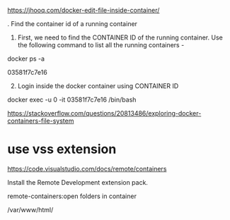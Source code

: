 https://jhooq.com/docker-edit-file-inside-container/

. Find the container id of a running container
1. First, we need to find the CONTAINER ID of the running container. Use the following command to list all the running containers -

docker ps -a


03581f7c7e16 

2. Login inside the docker container using CONTAINER ID


docker exec -u 0 -it 03581f7c7e16 /bin/bash



https://stackoverflow.com/questions/20813486/exploring-docker-containers-file-system


# use vss extension
https://code.visualstudio.com/docs/remote/containers

Install the Remote Development extension pack.

remote-containers:open folders in container

/var/www/html/